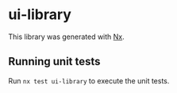 # ui-library

This library was generated with [Nx](https://nx.dev).

## Running unit tests

Run `nx test ui-library` to execute the unit tests.

